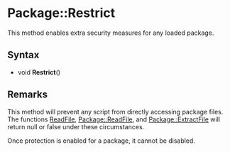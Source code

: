 # Package::Restrict

This method enables extra security measures for any loaded package.

## Syntax

- void **Restrict**()

## Remarks

This method will prevent any script from directly accessing package files. The functions [ReadFile](ReadFile.md), [Package::ReadFile](Package_ReadFile.md), and [Package::ExtractFile](Package_ExtractFile.md) will return null or false under these circumstances.

Once protection is enabled for a package, it cannot be disabled.
